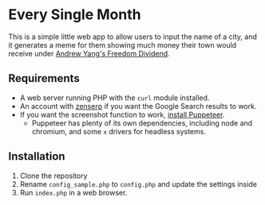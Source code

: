 # Every Single Month
This is a simple little web app to allow users to input the name of a city, and it generates a meme for them showing much money their town would receive under [Andrew Yang's Freedom Dividend](https://www.yang2020.com/policies/the-freedom-dividend/).

## Requirements
 - A web server running PHP with the `curl` module installed.
 - An account with [zenserp](https://zenserp.com/) if you want the Google Search results to work.
 - If you want the screenshot function to work, [install Puppeteer](https://developers.google.com/web/tools/puppeteer/get-started#installation).
    - Puppeteer has plenty of its own dependencies, including node and chromium, and some `x` drivers for headless systems.

## Installation
1. Clone the repository
2. Rename `config_sample.php` to `config.php` and update the settings inside
3. Run `index.php` in a web browser.